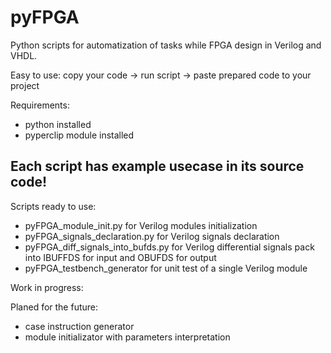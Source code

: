 # pyFPGA
Python scripts for automatization of tasks while FPGA design in Verilog and VHDL.

Easy to use: copy your code -> run script -> paste prepared code to your project

Requirements:
* python installed
* pyperclip module installed

## Each script has example usecase in its source code!
Scripts ready to use:
* pyFPGA_module_init.py  for Verilog modules initialization
* pyFPGA_signals_declaration.py  for Verilog signals declaration
* pyFPGA_diff_signals_into_bufds.py  for Verilog differential signals pack into IBUFFDS for input and OBUFDS for output
* pyFPGA_testbench_generator for unit test of a single Verilog module

Work in progress:

Planed for the future:
* case instruction generator
* module initializator with parameters interpretation